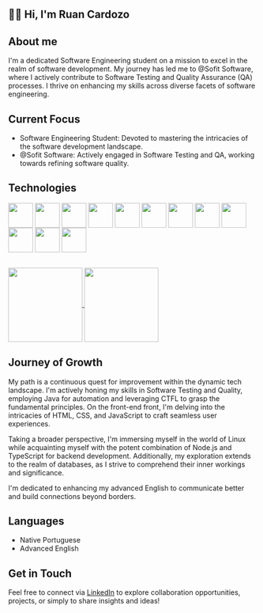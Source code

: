 ## 👋🏻 Hi, I'm Ruan Cardozo ##
## About me ##
I'm a dedicated Software Engineering student on a mission to excel in the realm of software development. My journey has led me to @Sofit Software, where I actively contribute to Software Testing and Quality Assurance (QA) processes. I thrive on enhancing my skills across diverse facets of software engineering.
## Current Focus ##
* Software Engineering Student: Devoted to mastering the intricacies of the software development landscape.
* @Sofit Software: Actively engaged in Software Testing and QA, working towards refining software quality.
## Technologies ##

<div style="display: inline_block">
  <img align="center" height="50" width="50" src="https://cdn.jsdelivr.net/gh/devicons/devicon/icons/jira/jira-original-wordmark.svg" />
  <img align="center" height="50" width="50" src="https://cdn.jsdelivr.net/gh/devicons/devicon/icons/confluence/confluence-original-wordmark.svg" />
  <img align="center" height="50" width="50" src="https://cdn.jsdelivr.net/gh/devicons/devicon/icons/git/git-plain-wordmark.svg" />
  <img align="center" height="50" width="50" src="https://cdn.jsdelivr.net/gh/devicons/devicon/icons/vscode/vscode-original.svg" />
  <img align="center" height="50" width="50" src="https://cdn.jsdelivr.net/gh/devicons/devicon/icons/java/java-original-wordmark.svg" />
  <img align="center" height="50" width="50" src="https://cdn.jsdelivr.net/gh/devicons/devicon/icons/c/c-original.svg"/>
  <img align="center" height="50" width="50" src="https://cdn.jsdelivr.net/gh/devicons/devicon/icons/csharp/csharp-original.svg" />
  <img align="center" height="50" width="50" src="https://cdn.jsdelivr.net/gh/devicons/devicon/icons/ubuntu/ubuntu-plain-wordmark.svg" />
  <img align="center" height="50" width="50" src="https://cdn.jsdelivr.net/gh/devicons/devicon/icons/html5/html5-original-wordmark.svg" />
  <img align="center" height="50" width="50" src="https://cdn.jsdelivr.net/gh/devicons/devicon/icons/css3/css3-original-wordmark.svg" />
  <img align="center" height="50" width="50" src="https://cdn.jsdelivr.net/gh/devicons/devicon/icons/javascript/javascript-original.svg" />
  <img align="center" height="50" width="50" src="https://cdn.jsdelivr.net/gh/devicons/devicon/icons/nodejs/nodejs-original-wordmark.svg" />
</div>


<a href="https://github.com/ruan-cardozo/github-readme-stats"><br>
  <img height=150 align="center" src="https://github-readme-stats.vercel.app/api?username=ruan-cardozo&show_icons=true&theme=transparent&&hide=contribs" />
</a>
<a href="https://github.com/anuraghazra/convoychat">
  <img height=150 align="center" src="https://github-readme-stats.vercel.app/api/top-langs?username=ruan-cardozo&layout=compact&langs_count=8&card_width=320" />
</a>

## Journey of Growth ##

My path is a continuous quest for improvement within the dynamic tech landscape. I'm actively honing my skills in Software Testing and Quality, employing Java for automation and leveraging CTFL to grasp the fundamental principles. On the front-end front, I'm delving into the intricacies of HTML, CSS, and JavaScript to craft seamless user experiences.

Taking a broader perspective, I'm immersing myself in the world of Linux while acquainting myself with the potent combination of Node.js and TypeScript for backend development. Additionally, my exploration extends to the realm of databases, as I strive to comprehend their inner workings and significance.

I'm dedicated to enhancing my advanced English to communicate better and build connections beyond borders.



## Languages ##
* Native Portuguese
* Advanced English

## Get in Touch ##
Feel free to connect via [LinkedIn](https://www.linkedin.com/in/ruan-diego-velloso-cardozo/) to explore collaboration opportunities, projects, or simply to share insights and ideas!
